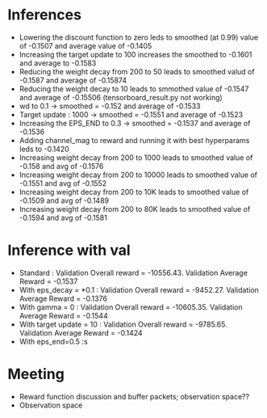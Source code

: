 # Inferences
*   Lowering the discount function to zero leds to smoothed (at 0.99) value of -0.1507 and average value of -0.1405
*   Increasing the target update to 100 increases the smoothed to -0.1601 and average to -0.1583
*   Reducing the weight decay from 200 to 50  leads to smoothed valud of -0.1587 and average of -0.15874
*   Reducing the weight decay to 10 leads to smmothed value of -0.1547 and average of -0.15506 (tensorboard_result.py not working)
*   wd to 0.1 -> smoothed = -0.152  and average of -0.1533
*   Target update : 1000 -> smoothed = -0.1551 and average of -0.1523
*   Increasing the EPS_END to 0.3 -> smoothed = -0.1537 and average of -0.1536    
*   Adding channel_mag to reward and running it with best hyperparams leds to -0.1420
*   Increasing weight decay from 200 to 1000 leads to smoothed value of -0.158 and avg of  -0.1576
*   Increasing weight decay from 200 to 10000 leads to smoothed value of -0.1551 and avg of  -0.1552
*   Increasing weight decay from 200 to 10K leads to smoothed value of -0.1509 and avg of  -0.1489
*   Increasing weight decay from 200 to 80K leads to smoothed value of -0.1594 and avg of  -0.1581

# Inference with val
*   Standard : Validation Overall reward = -10556.43.  Validation Average Reward = -0.1537
*   With eps_decay = *0.1 : Validation Overall reward = -9452.27.  Validation Average Reward = -0.1376 
*   With gamma = 0 : Validation Overall reward = -10605.35.  Validation Average Reward = -0.1544
*   With target update = 10 : Validation Overall reward = -9785.65.  Validation Average Reward = -0.1424
*   With eps_end=0.5 :s

# Meeting
*   Reward function discussion and buffer packets; observation space??
*   Observation space